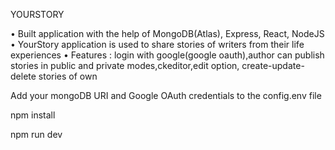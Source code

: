 YOURSTORY

• Built application with the help of MongoDB(Atlas), Express, React, NodeJS
• YourStory application is used to share stories of writers from their life
experiences
• Features : login with google(google oauth),author can publish stories in public
and private modes,ckeditor,edit option, create-update-delete stories of own 

Add your mongoDB URI and Google OAuth credentials to the config.env file



npm install

npm run dev

